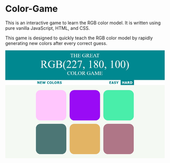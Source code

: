 # Color-Game

This is an interactive game to learn the RGB color model. It is written using pure vanilla JavaScript, HTML, and CSS.

This game is designed to quickly teach the RGB color model by rapidly generating new colors after every correct guess.

![img](./images/Screenshot_2.jpg)
